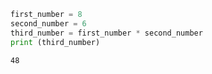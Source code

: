 

```python
first_number = 8
second_number = 6
third_number = first_number * second_number
print (third_number)
```

    48
    
